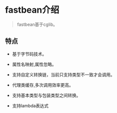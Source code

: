 # fastbean介绍
> fastbean基于cglib。
## 特点
- 基于字节码技术。
- 属性名映射,属性忽略。
  
- 支持自定义转换链，当前只支持类型不一致才会调用。
- 代理类缓存,多次调用效率更高。
- 支持基本类型与包装类型之间转换。
- 支持lambda表达式